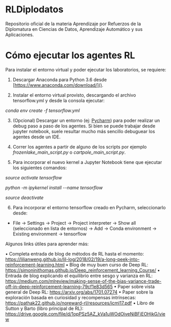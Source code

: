 # RLDiplodatos

Repositorio oficial de la materia Aprendizaje por Refuerzos de la Diplomatura en Ciencias de Datos, Aprendizaje 
Automático y sus Aplicaciones.

# Cómo ejecutar los agentes RL

Para instalar el entorno virtual y poder ejecutar los laboratorios, se requiere:

1. Descargar Anaconda para Python 3.6 desde [https://www.anaconda.com/download/]().

2. Instalar el entorno virtual provisto, descargando el archivo tensorflow.yml y desde la consola ejecutar:

*conda env create -f tensorflow.yml*

3. (Opcional) Descargar un entorno (ej: [Pycharm](https://www.jetbrains.com/pycharm/download/)) para poder realizar un 
debug paso a paso de los agentes. Si bien se puede trabajar desde jupyter notebook, suele resultar mucho más sencillo 
debuguear los agentes desde un IDE.

4. Correr los agentes a partir de alguno de los scripts por ejemplo *frozenlake_main_script.py* o 
*cartpole_main_script.py*.

5. Para incorporar el nuevo kernel a Jupyter Notebook tiene que ejecutar los siguientes comandos:

*source activate tensorflow*

*python -m ipykernel install --name tensorflow*

*source deactivate*

6. Para incorporar el entorno tensorflow creado en Pycharm, seleccionarlo desde:

* File -> Settings -> Project -> Project interpreter -> Show all (seleccionado en lista de entornos) -> Add -> Conda environment -> Existing environment -> tensorflow


Algunos links útiles para aprender más:

• Completa entrada de blog de métodos de RL hasta el momento: https://lilianweng.github.io/lil-log/2018/02/19/a-long-peek-into-reinforcement-learning.html
• Blog de muy buen curso de Deep RL: https://simoninithomas.github.io/Deep_reinforcement_learning_Course/
• Entrada de blog explicando el equilibrio entre sesgo y varianza en RL: https://medium.com/mlreview/making-sense-of-the-bias-variance-trade-off-in-deep-reinforcement-learning-79cf1e83d565
• Paper sobre vista general de Deep RL: https://arxiv.org/abs/1701.07274
• Paper sobre la exploración basada en curiosidad y recompensas intrínsecas: https://pathak22.github.io/noreward-rl/resources/icml17.pdf
• Libro de Sutton y Barto (libro principal de RL): https://drive.google.com/file/d/1opPSz5AZ_kVa1uWOdOiveNiBFiEOHjkG/view
